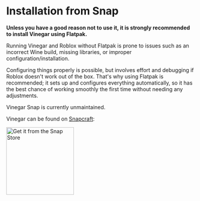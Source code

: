 # Installation from Snap

<div class="warning">

**Unless you have a good reason not to use it, it is strongly recommended to install Vinegar using Flatpak.**

Running Vinegar and Roblox without Flatpak is prone to issues such as an incorrect Wine build, missing libraries, or improper configuration/installation.

Configuring things properly is possible, but involves effort and debugging if Roblox doesn't work out of the box. That's why using Flatpak is recommended; it sets up and configures everything automatically, so it has the best chance of working smoothly the first time without needing any adjustments.

</div>

<div class="warning">

Vinegar Snap is currently unmaintained.

</div>

Vinegar can be found on [Snapcraft](https://snapcraft.io/vinegar):

<a href="https://snapcraft.io/vinegar"><img width="180" alt="Get it from the Snap Store" src="https://raw.githubusercontent.com/snapcore/snap-store-badges/master/EN/%5BEN%5D-snap-store-black-uneditable.svg"/></a>
